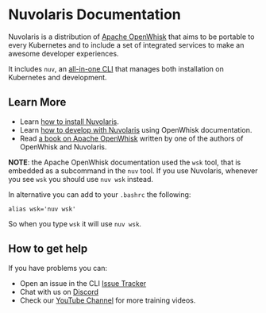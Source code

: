 # Nuvolaris Documentation

Nuvolaris is a distribution of [Apache OpenWhisk](https://openwhisk.apache.org) that aims to be portable to every Kubernetes and to include a set of integrated services to make an awesome developer experiences.

It includes `nuv`, an [all-in-one CLI](https://github.com/nuvolaris/nuvolaris/releases) that manages both installation on Kubernetes and development.

## Learn More

- Learn [how to install Nuvolaris](installation.md).
- Learn [how to develop with Nuvolaris](https://openwhisk.apache.org/documentation.html) using OpenWhisk documentation.
- Read  [a book on Apache OpenWhisk](documentation/https://www.amazon.com/Learning-Apache-OpenWhisk-Developing-Serverless-ebook/dp/B07TYSXWNN) written by one of the authors of OpenWhisk and Nuvolaris.

**NOTE**: the Apache OpenWhisk documentation used the `wsk` tool, that  is embedded as a subcommand in the `nuv` tool. If you use Nuvolaris,  whenever you see `wsk` you should use `nuv wsk` instead. 

In alternative you can add to your `.bashrc` the following:

```
alias wsk='nuv wsk'
```

So when you type `wsk` it will use `nuv wsk`.

## How to get help

If you have problems you can:

- Open an issue in the CLI [Issue Tracker](https://github.com/nuvolaris/nuvolaris-cli/issues) 
- Chat with us on [Discord](https://discord.gg/VSGG7aQ2Ds) 
- Check our [YouTube Channel](https://www.youtube.com/channel/UCPt5hk7qcOkESjB7kii1byw) for more training videos.
